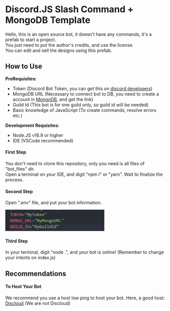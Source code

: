 # Discord.JS Slash Command + MongoDB Template


Hello, this is an open source bot, it doesn't have any commands, it's a prefab to start a project.<br>
You just need to put the author's credits, and use the license.<br>
You can edit and sell the designs using this prefab.


## How to Use

**PreRequisites:**

- Token (Discord Bot Token, you can get this on [discord developers](https://discord.com/developers/applications))
- MongoDB URL (Necessary to connect bot to DB, you need to create a account in [MongoDB](mongodb.com), and get the link)
- Guild Id (This bot is for one guild only, so guild id will be needed)
- Basic knowledge of JavaScript (To create commands, resolve errors etc.)

**Development Requisites:**

- Node.JS v16.9 or higher
- IDE (VSCode recommended)

#### First Step

You don't need to clone this repository, only you need is all files of "bot_files" dir.<br>
Open a terminal on your IDE, and digit "npm i" or "yarn". Wait to finalize the process.

#### Second Step

Open ".env" file, and put your bot information.

<img src="/dont_copy_this/env-example.png"/>

#### Third Step

In your terminal, digit "node .", and your bot is online! (Remember to change your intents on index.js)


## Recommendations

#### To Host Your Bot

We recommend you use a host low ping to host your bot. Here, a good host: [Discloud](https://discloud.app) (We are not Discloud)
